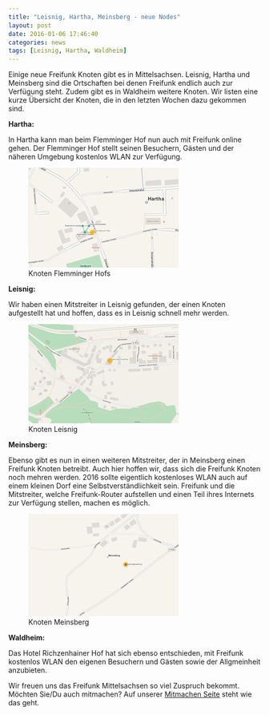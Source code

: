 ```yaml
---
title: "Leisnig, Hartha, Meinsberg - neue Nodes"
layout: post
date: 2016-01-06 17:46:40
categories: news
tags: [Leisnig, Hartha, Waldheim]
---
```

Einige neue Freifunk Knoten gibt es in Mittelsachsen. Leisnig, Hartha und Meinsberg sind die Ortschaften bei denen
Freifunk endlich auch zur Verfügung steht. Zudem gibt es in Waldheim weitere Knoten.
Wir listen eine kurze Übersicht der Knoten, die in den letzten Wochen dazu gekommen sind.

**Hartha:**

In Hartha kann man beim Flemminger Hof nun auch mit Freifunk online gehen. Der Flemminger Hof stellt seinen Besuchern, Gästen
und der näheren Umgebung kostenlos WLAN zur Verfügung.

<figure class="figure">
  <a href="/img/knoten-06.01.2016/30b5c2e7708c.png">
    <img src="/img/knoten-06.01.2016/preview-30b5c2e7708c.png" class="img-thumbnail img-responsive">
  </a>
  <figcaption class="figure-caption">
    Knoten Flemminger Hofs
  </figcaption>
</figure>

**Leisnig:**

Wir haben einen Mitstreiter in Leisnig gefunden, der einen Knoten aufgestellt hat und hoffen, dass es in
Leisnig schnell mehr werden.

<figure class="figure">
  <a href="/img/knoten-06.01.2016/60e327ee033a.png">
    <img src="/img/knoten-06.01.2016/preview-60e327ee033a.png" class="img-thumbnail img-responsive">
  </a>
  <figcaption class="figure-caption">
    Knoten Leisnig
  </figcaption>
</figure>


**Meinsberg:**

Ebenso gibt es nun in einen weiteren Mitstreiter, der in Meinsberg einen Freifunk Knoten betreibt. Auch hier hoffen wir, dass sich die Freifunk Knoten noch mehren werden.
2016 sollte eigentlich kostenloses WLAN auch auf einem kleinen Dorf eine Selbstverständlichkeit sein.
Freifunk und die Mitstreiter, welche Freifunk-Router aufstellen und einen Teil ihres Internets zur Verfügung stellen, machen es möglich.

<figure class="figure">
  <a href="/img/knoten-06.01.2016/30b5c2dfc7ca.png">
    <img src="/img/knoten-06.01.2016/preview-30b5c2dfc7ca.png" class="img-thumbnail img-responsive">
  </a>
  <figcaption class="figure-caption">
    Knoten Meinsberg
  </figcaption>
</figure>


**Waldheim:**

Das Hotel Richzenhainer Hof hat sich ebenso entschieden, mit Freifunk kostenlos WLAN den eigenen Besuchern und Gästen sowie der Allgmeinheit anzubieten.


Wir freuen uns das Freifunk Mittelsachsen so viel Zuspruch bekommt. Möchten Sie/Du auch mitmachen? Auf unserer
[Mitmachen Seite](/mitmachen) steht wie das geht.
